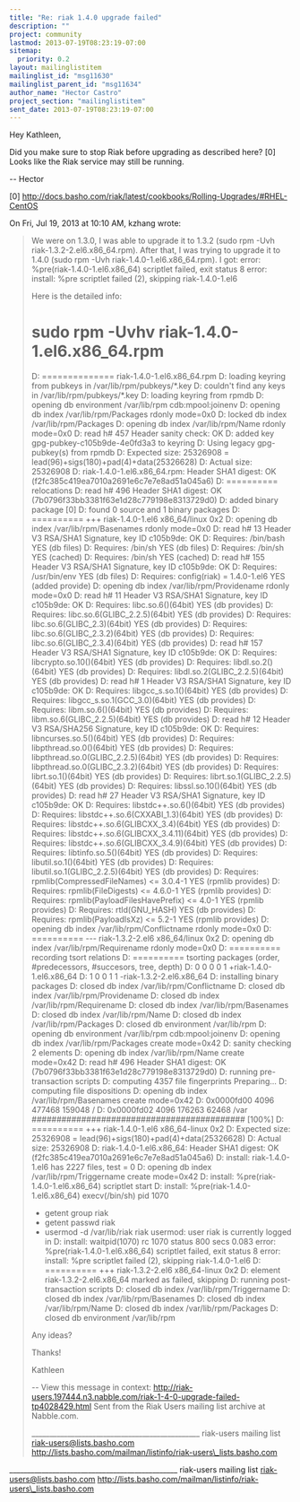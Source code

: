 ```yaml
---
title: "Re: riak 1.4.0 upgrade failed"
description: ""
project: community
lastmod: 2013-07-19T08:23:19-07:00
sitemap:
  priority: 0.2
layout: mailinglistitem
mailinglist_id: "msg11630"
mailinglist_parent_id: "msg11634"
author_name: "Hector Castro"
project_section: "mailinglistitem"
sent_date: 2013-07-19T08:23:19-07:00
---
```



Hey Kathleen,

Did you make sure to stop Riak before upgrading as described here? [0]
Looks like the Riak service may still be running.

--
Hector

[0] http://docs.basho.com/riak/latest/cookbooks/Rolling-Upgrades/#RHEL-CentOS

On Fri, Jul 19, 2013 at 10:10 AM, kzhang  wrote:
> We were on 1.3.0, I was able to upgrade it to 1.3.2 (sudo rpm -Uvh
> riak-1.3.2-2.el6.x86\_64.rpm). After that, I was trying to upgrade it to
> 1.4.0 (sudo rpm -Uvh riak-1.4.0-1.el6.x86\_64.rpm). I got:
> error: %pre(riak-1.4.0-1.el6.x86\_64) scriptlet failed, exit status 8
> error: install: %pre scriptlet failed (2), skipping riak-1.4.0-1.el6
>
> Here is the detailed info:
>
> # sudo rpm -Uvhv riak-1.4.0-1.el6.x86\_64.rpm
> D: ============== riak-1.4.0-1.el6.x86\_64.rpm
> D: loading keyring from pubkeys in /var/lib/rpm/pubkeys/\*.key
> D: couldn't find any keys in /var/lib/rpm/pubkeys/\*.key
> D: loading keyring from rpmdb
> D: opening db environment /var/lib/rpm cdb:mpool:joinenv
> D: opening db index /var/lib/rpm/Packages rdonly mode=0x0
> D: locked db index /var/lib/rpm/Packages
> D: opening db index /var/lib/rpm/Name rdonly mode=0x0
> D: read h# 457 Header sanity check: OK
> D: added key gpg-pubkey-c105b9de-4e0fd3a3 to keyring
> D: Using legacy gpg-pubkey(s) from rpmdb
> D: Expected size: 25326908 = lead(96)+sigs(180)+pad(4)+data(25326628)
> D: Actual size: 25326908
> D: riak-1.4.0-1.el6.x86\_64.rpm: Header SHA1 digest: OK
> (f2fc385c419ea7010a2691e6c7e7e8ad51a045a6)
> D: ========== relocations
> D: read h# 496 Header SHA1 digest: OK
> (7b0796f33bb3381f63e1d28c779198e8313729d0)
> D: added binary package [0]
> D: found 0 source and 1 binary packages
> D: ========== +++ riak-1.4.0-1.el6 x86\_64/linux 0x2
> D: opening db index /var/lib/rpm/Basenames rdonly mode=0x0
> D: read h# 13 Header V3 RSA/SHA1 Signature, key ID c105b9de: OK
> D: Requires: /bin/bash YES (db files)
> D: Requires: /bin/sh YES (db files)
> D: Requires: /bin/sh YES (cached)
> D: Requires: /bin/sh YES (cached)
> D: read h# 155 Header V3 RSA/SHA1 Signature, key ID c105b9de: OK
> D: Requires: /usr/bin/env YES (db files)
> D: Requires: config(riak) = 1.4.0-1.el6 YES (added
> provide)
> D: opening db index /var/lib/rpm/Providename rdonly mode=0x0
> D: read h# 11 Header V3 RSA/SHA1 Signature, key ID c105b9de: OK
> D: Requires: libc.so.6()(64bit) YES (db
> provides)
> D: Requires: libc.so.6(GLIBC\_2.2.5)(64bit) YES (db
> provides)
> D: Requires: libc.so.6(GLIBC\_2.3)(64bit) YES (db
> provides)
> D: Requires: libc.so.6(GLIBC\_2.3.2)(64bit) YES (db
> provides)
> D: Requires: libc.so.6(GLIBC\_2.3.4)(64bit) YES (db
> provides)
> D: read h# 157 Header V3 RSA/SHA1 Signature, key ID c105b9de: OK
> D: Requires: libcrypto.so.10()(64bit) YES (db
> provides)
> D: Requires: libdl.so.2()(64bit) YES (db
> provides)
> D: Requires: libdl.so.2(GLIBC\_2.2.5)(64bit) YES (db
> provides)
> D: read h# 1 Header V3 RSA/SHA1 Signature, key ID c105b9de: OK
> D: Requires: libgcc\_s.so.1()(64bit) YES (db
> provides)
> D: Requires: libgcc\_s.so.1(GCC\_3.0)(64bit) YES (db
> provides)
> D: Requires: libm.so.6()(64bit) YES (db
> provides)
> D: Requires: libm.so.6(GLIBC\_2.2.5)(64bit) YES (db
> provides)
> D: read h# 12 Header V3 RSA/SHA256 Signature, key ID c105b9de: OK
> D: Requires: libncurses.so.5()(64bit) YES (db
> provides)
> D: Requires: libpthread.so.0()(64bit) YES (db
> provides)
> D: Requires: libpthread.so.0(GLIBC\_2.2.5)(64bit) YES (db
> provides)
> D: Requires: libpthread.so.0(GLIBC\_2.3.2)(64bit) YES (db
> provides)
> D: Requires: librt.so.1()(64bit) YES (db
> provides)
> D: Requires: librt.so.1(GLIBC\_2.2.5)(64bit) YES (db
> provides)
> D: Requires: libssl.so.10()(64bit) YES (db
> provides)
> D: read h# 27 Header V3 RSA/SHA1 Signature, key ID c105b9de: OK
> D: Requires: libstdc++.so.6()(64bit) YES (db
> provides)
> D: Requires: libstdc++.so.6(CXXABI\_1.3)(64bit) YES (db
> provides)
> D: Requires: libstdc++.so.6(GLIBCXX\_3.4)(64bit) YES (db
> provides)
> D: Requires: libstdc++.so.6(GLIBCXX\_3.4.11)(64bit) YES (db
> provides)
> D: Requires: libstdc++.so.6(GLIBCXX\_3.4.9)(64bit) YES (db
> provides)
> D: Requires: libtinfo.so.5()(64bit) YES (db
> provides)
> D: Requires: libutil.so.1()(64bit) YES (db
> provides)
> D: Requires: libutil.so.1(GLIBC\_2.2.5)(64bit) YES (db
> provides)
> D: Requires: rpmlib(CompressedFileNames) <= 3.0.4-1 YES (rpmlib
> provides)
> D: Requires: rpmlib(FileDigests) <= 4.6.0-1 YES (rpmlib
> provides)
> D: Requires: rpmlib(PayloadFilesHavePrefix) <= 4.0-1 YES (rpmlib
> provides)
> D: Requires: rtld(GNU\_HASH) YES (db
> provides)
> D: Requires: rpmlib(PayloadIsXz) <= 5.2-1 YES (rpmlib
> provides)
> D: opening db index /var/lib/rpm/Conflictname rdonly mode=0x0
> D: ========== --- riak-1.3.2-2.el6 x86\_64/linux 0x2
> D: opening db index /var/lib/rpm/Requirename rdonly mode=0x0
> D: ========== recording tsort relations
> D: ========== tsorting packages (order, #predecessors, #succesors, tree,
> depth)
> D: 0 0 0 0 1 +riak-1.4.0-1.el6.x86\_64
> D: 1 0 0 1 1 -riak-1.3.2-2.el6.x86\_64
> D: installing binary packages
> D: closed db index /var/lib/rpm/Conflictname
> D: closed db index /var/lib/rpm/Providename
> D: closed db index /var/lib/rpm/Requirename
> D: closed db index /var/lib/rpm/Basenames
> D: closed db index /var/lib/rpm/Name
> D: closed db index /var/lib/rpm/Packages
> D: closed db environment /var/lib/rpm
> D: opening db environment /var/lib/rpm cdb:mpool:joinenv
> D: opening db index /var/lib/rpm/Packages create mode=0x42
> D: sanity checking 2 elements
> D: opening db index /var/lib/rpm/Name create mode=0x42
> D: read h# 496 Header SHA1 digest: OK
> (7b0796f33bb3381f63e1d28c779198e8313729d0)
> D: running pre-transaction scripts
> D: computing 4357 file fingerprints
> Preparing... D: computing file dispositions
> D: opening db index /var/lib/rpm/Basenames create mode=0x42
> D: 0x0000fd00 4096 477468 159048 /
> D: 0x0000fd02 4096 176263 62468 /var
> ########################################### [100%]
> D: ========== +++ riak-1.4.0-1.el6 x86\_64-linux 0x2
> D: Expected size: 25326908 = lead(96)+sigs(180)+pad(4)+data(25326628)
> D: Actual size: 25326908
> D: riak-1.4.0-1.el6.x86\_64: Header SHA1 digest: OK
> (f2fc385c419ea7010a2691e6c7e7e8ad51a045a6)
> D: install: riak-1.4.0-1.el6 has 2227 files, test = 0
> D: opening db index /var/lib/rpm/Triggername create mode=0x42
> D: install: %pre(riak-1.4.0-1.el6.x86\_64) scriptlet start
> D: install: %pre(riak-1.4.0-1.el6.x86\_64) execv(/bin/sh) pid 1070
> + getent group riak
> + getent passwd riak
> + usermod -d /var/lib/riak riak
> usermod: user riak is currently logged in
> D: install: waitpid(1070) rc 1070 status 800 secs 0.083
> error: %pre(riak-1.4.0-1.el6.x86\_64) scriptlet failed, exit status 8
> error: install: %pre scriptlet failed (2), skipping riak-1.4.0-1.el6
> D: ========== +++ riak-1.3.2-2.el6 x86\_64-linux 0x2
> D: element riak-1.3.2-2.el6.x86\_64 marked as failed, skipping
> D: running post-transaction scripts
> D: closed db index /var/lib/rpm/Triggername
> D: closed db index /var/lib/rpm/Basenames
> D: closed db index /var/lib/rpm/Name
> D: closed db index /var/lib/rpm/Packages
> D: closed db environment /var/lib/rpm
>
> Any ideas?
>
> Thanks!
>
> Kathleen
>
>
>
>
>
>
>
>
> --
> View this message in context: 
> http://riak-users.197444.n3.nabble.com/riak-1-4-0-upgrade-failed-tp4028429.html
> Sent from the Riak Users mailing list archive at Nabble.com.
>
> \_\_\_\_\_\_\_\_\_\_\_\_\_\_\_\_\_\_\_\_\_\_\_\_\_\_\_\_\_\_\_\_\_\_\_\_\_\_\_\_\_\_\_\_\_\_\_
> riak-users mailing list
> riak-users@lists.basho.com
> http://lists.basho.com/mailman/listinfo/riak-users\_lists.basho.com

\_\_\_\_\_\_\_\_\_\_\_\_\_\_\_\_\_\_\_\_\_\_\_\_\_\_\_\_\_\_\_\_\_\_\_\_\_\_\_\_\_\_\_\_\_\_\_
riak-users mailing list
riak-users@lists.basho.com
http://lists.basho.com/mailman/listinfo/riak-users\_lists.basho.com

